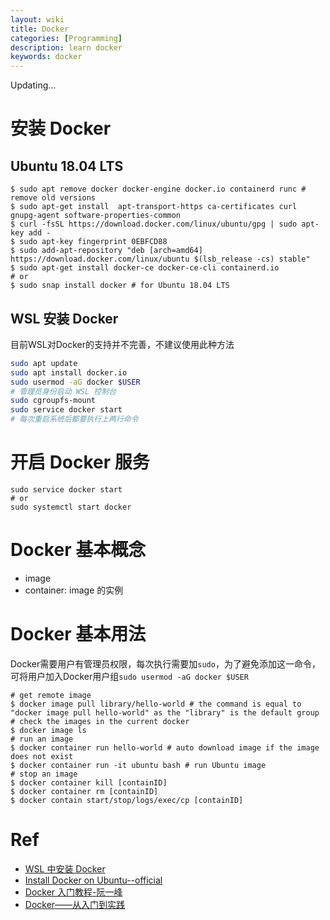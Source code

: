 ```yaml
---
layout: wiki
title: Docker 
categories: [Programming]
description: learn docker
keywords: docker
---
```


Updating...

# 安装 Docker

## Ubuntu 18.04 LTS
```shell
$ sudo apt remove docker docker-engine docker.io containerd runc # remove old versions
$ sudo apt-get install  apt-transport-https ca-certificates curl gnupg-agent software-properties-common
$ curl -fsSL https://download.docker.com/linux/ubuntu/gpg | sudo apt-key add -
$ sudo apt-key fingerprint 0EBFCD88
$ sudo add-apt-repository "deb [arch=amd64] https://download.docker.com/linux/ubuntu $(lsb_release -cs) stable"
$ sudo apt-get install docker-ce docker-ce-cli containerd.io
# or 
$ sudo snap install docker # for Ubuntu 18.04 LTS
```

## WSL 安装 Docker
目前WSL对Docker的支持并不完善，不建议使用此种方法

```bash
sudo apt update
sudo apt install docker.io
sudo usermod -aG docker $USER
# 管理员身份启动 WSL 控制台
sudo cgroupfs-mount 
sudo service docker start
# 每次重启系统后都要执行上两行命令
```

# 开启 Docker 服务
```shell
sudo service docker start
# or 
sudo systemctl start docker
```

# Docker 基本概念
- image
- container: image 的实例

# Docker 基本用法
Docker需要用户有管理员权限，每次执行需要加`sudo`，为了避免添加这一命令，可将用户加入Docker用户组`sudo usermod -aG docker $USER`

```shell
# get remote image
$ docker image pull library/hello-world # the command is equal to "docker image pull hello-world" as the "library" is the default group
# check the images in the current docker
$ docker image ls
# run an image
$ docker container run hello-world # auto download image if the image does not exist
$ docker container run -it ubuntu bash # run Ubuntu image 
# stop an image 
$ docker container kill [containID]
$ docker container rm [containID]  
$ docker contain start/stop/logs/exec/cp [containID]
```


# Ref

- [WSL 中安装 Docker](https://zhuanlan.zhihu.com/p/39187620)
- [Install Docker on Ubuntu--official](https://docs.docker.com/install/linux/docker-ce/ubuntu/)
- [Docker 入门教程-阮一峰](http://www.ruanyifeng.com/blog/2018/02/docker-tutorial.html)
- [Docker——从入门到实践](https://yeasy.gitbooks.io/docker_practice/introduction/what.html)

